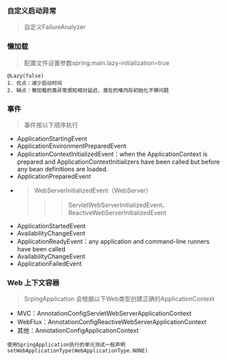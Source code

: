 ### 自定义启动异常
> 自定义FailureAnalyzer

### 懒加载
> 配置文件设置参数spring.main.lazy-initialization=true
~~~
@Lazy(false)
1. 优点：减少启动时间
2. 缺点：懒加载的类异常感知相对延迟，潜在的堆内存初始化不够问题
~~~

### 事件
> 事件按以下顺序执行
- ApplicationStartingEvent
- ApplicationEnvironmentPreparedEvent
- ApplicationContextInitializedEvent：when the ApplicationContext is prepared and ApplicationContextInitializers have been called but before any bean definitions are loaded.
- ApplicationPreparedEvent
- > WebServerInitializedEvent（WebServer）
  > > > ServletWebServerInitializedEvent、ReactiveWebServerInitializedEvent
- ApplicationStartedEvent
- AvailabilityChangeEvent
- ApplicationReadyEvent：any application and command-line runners have been called
- AvailabilityChangeEvent
- ApplicationFailedEvent

### Web 上下文容器
> SrpingApplication 会根据以下Web类型创建正确的ApplicationContext
- MVC：AnnotationConfigServletWebServerApplicationContext
- WebFlux：AnnotationConfigReactiveWebServerApplicationContext
- 其他：AnnotationConfigApplicationContext
~~~
使用SpringApplication执行的单元测试一般声明setWebApplicationType(WebApplicationType.NONE)
~~~